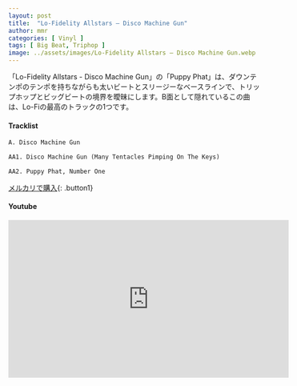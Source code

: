 ```yaml
---
layout: post
title:  "Lo-Fidelity Allstars – Disco Machine Gun"
author: mmr
categories: [ Vinyl ]
tags: [ Big Beat, Triphop ]
image: ../assets/images/Lo-Fidelity Allstars – Disco Machine Gun.webp
---
```


「Lo-Fidelity Allstars - Disco Machine Gun」の「Puppy Phat」は、ダウンテンポのテンポを持ちながらも太いビートとスリージーなベースラインで、トリップホップとビッグビートの境界を曖昧にします。B面として隠れているこの曲は、Lo-Fiの最高のトラックの1つです。


#### Tracklist
```md
A. Disco Machine Gun

AA1. Disco Machine Gun (Many Tentacles Pimping On The Keys)

AA2. Puppy Phat, Number One
```

[メルカリで購入](https://jp.mercari.com/item/m70205023826?afid=6142608987){: .button1}

#### Youtube
<iframe width="560" height="315" src="https://www.youtube.com/embed/ZYh32Sxv0M0?si=maLslvwYFdHaRWNX" title="YouTube video player" frameborder="0" allow="accelerometer; autoplay; clipboard-write; encrypted-media; gyroscope; picture-in-picture; web-share" referrerpolicy="strict-origin-when-cross-origin" allowfullscreen></iframe>
